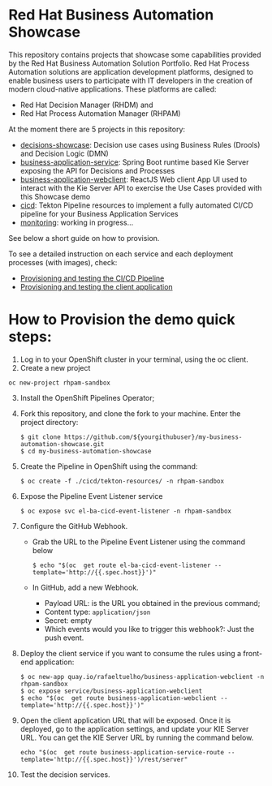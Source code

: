 # Red Hat Business Automation Showcase


This repository contains projects that showcase some capabilities provided by the Red Hat Business Automation Solution Portfolio. Red Hat Process Automation solutions are application development platforms,
designed to enable business users to participate with IT developers in the creation of modern cloud-native applications. These platforms are called:

* Red Hat Decision Manager (RHDM) and
* Red Hat Process Automation Manager (RHPAM)

At the moment there are 5 projects in this repository:

* [decisions-showcase](decisions-showcase/): Decision use cases using Business Rules (Drools) and Decision Logic (DMN)
* [business-application-service](business-application-service/): Spring Boot runtime based Kie Server exposing the API for Decisions and Processes
* [business-application-webclient](business-application-webclient/): ReactJS Web client App UI used to interact with the Kie Server API to exercise the Use Cases provided with this Showcase demo
* [cicd](cicd/): Tekton Pipeline resources to implement a fully automated CI/CD pipeline for your Business Application Services
* [monitoring](monitoring/): working in progress...

See below a short guide on how to provision.

To see a detailed instruction on each service and each deployment processes (with images), check:

* [Provisioning and testing the CI/CD Pipeline](cicd/readme.md)
* [Provisioning and testing the client application ](business-application-webclient/readme.me)

# How to Provision the demo quick steps:

1. Log in to your OpenShift cluster in your terminal, using the oc client.
2. Create a new project

`oc new-project rhpam-sandbox`

3. Install the OpenShift Pipelines Operator;

4. Fork this repository, and clone the fork to your machine. Enter the project directory:

   ```
   $ git clone https://github.com/${yourgithubuser}/my-business-automation-showcase.git
   $ cd my-business-automation-showcase
   ```

5. Create the Pipeline in OpenShift using the command:

   `$ oc create -f ./cicd/tekton-resources/ -n rhpam-sandbox`

6. Expose the Pipeline Event Listener service

   `$ oc expose svc el-ba-cicd-event-listener -n rhpam-sandbox`

7. Configure the GitHub Webhook.

   * Grab the URL to the Pipeline Event Listener using the command below

     `$ echo "$(oc  get route el-ba-cicd-event-listener --template='http://{{.spec.host}}')" `

   * In GitHub, add a new Webhook. 

     * Payload URL: is the URL you obtained in the previous command;
     * Content type: `application/json`
     * Secret: empty
     * Which events would you like to trigger this webhook?: Just the push event.

8. Deploy the client service if you want to consume the rules using a front-end application:

   ```
   $ oc new-app quay.io/rafaeltuelho/business-application-webclient -n rhpam-sandbox 
   $ oc expose service/business-application-webclient
   $ echo "$(oc  get route business-application-webclient --template='http://{{.spec.host}}')"
   ```

9. Open the client application URL that will be exposed. Once it is deployed, go to the application settings, and update your KIE Server URL. You can get the KIE Server URL by running the command below.  

   `echo "$(oc  get route business-application-service-route --template='http://{{.spec.host}}')/rest/server"`

10. Test the decision services.
